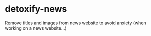 # detoxify-news
Remove titles and images from news website to avoid anxiety (when working on a news website…)
